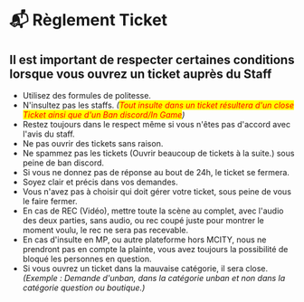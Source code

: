 # 📬 Règlement Ticket

## Il est important de respecter certaines conditions lorsque vous ouvrez un ticket auprès du Staff

* Utilisez des formules de politesse.
* N'insultez pas les staffs. _(<mark style="color:red;">Tout insulte dans un ticket résultera d'un close Ticket ainsi que d'un Ban discord/In Game</mark>)_
* Restez toujours dans le respect même si vous n'êtes pas d'accord avec l'avis du staff.
* Ne pas ouvrir des tickets sans raison.
* Ne spammez pas les tickets (Ouvrir beaucoup de tickets à la suite.) sous peine de ban discord.
* Si vous ne donnez pas de réponse au bout de 24h, le ticket se fermera.
* Soyez clair et précis dans vos demandes.
* Vous n'avez pas à choisir qui doit gérer votre ticket, sous peine de vous le faire fermer.
* En cas de REC (Vidéo), mettre toute la scène au complet, avec l'audio des deux parties, sans audio, ou rec coupé juste pour montrer le moment voulu, le rec ne sera pas recevable.
* En cas d'insulte en MP, ou autre plateforme hors MCITY, nous ne prendront pas en compte la plainte, vous avez toujours la possibilité de bloqué les personnes en question.
* Si vous ouvrez un ticket dans la mauvaise catégorie, il sera close. _(Exemple : Demande d'unban, dans la catégorie unban et non dans la catégorie question ou boutique.)_
